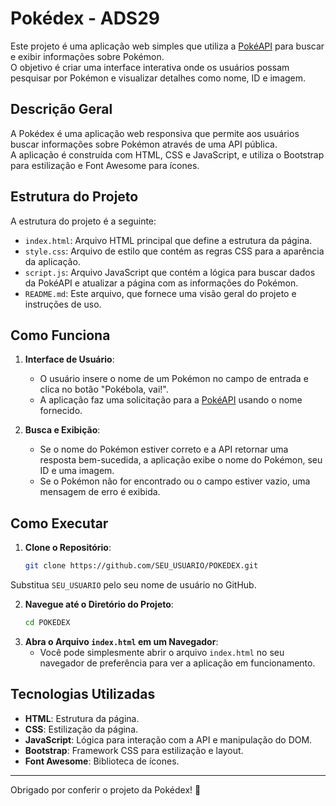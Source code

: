 # Pokédex - ADS29

Este projeto é uma aplicação web simples que utiliza a [PokéAPI](https://pokeapi.co/) para buscar e exibir informações sobre Pokémon.<br>
O objetivo é criar uma interface interativa onde os usuários possam pesquisar por Pokémon e visualizar detalhes como nome, ID e imagem.

## Descrição Geral

A Pokédex é uma aplicação web responsiva que permite aos usuários buscar informações sobre Pokémon através de uma API pública.<br>
A aplicação é construída com HTML, CSS e JavaScript, e utiliza o Bootstrap para estilização e Font Awesome para ícones.

## Estrutura do Projeto

A estrutura do projeto é a seguinte:

- `index.html`: Arquivo HTML principal que define a estrutura da página.
- `style.css`: Arquivo de estilo que contém as regras CSS para a aparência da aplicação.
- `script.js`: Arquivo JavaScript que contém a lógica para buscar dados da PokéAPI e atualizar a página com as informações do Pokémon.
- `README.md`: Este arquivo, que fornece uma visão geral do projeto e instruções de uso.

## Como Funciona

1. **Interface de Usuário**:
   - O usuário insere o nome de um Pokémon no campo de entrada e clica no botão "Pokébola, vai!".
   - A aplicação faz uma solicitação para a [PokéAPI](https://pokeapi.co/api/v2/pokemon/) usando o nome fornecido.

2. **Busca e Exibição**:
   - Se o nome do Pokémon estiver correto e a API retornar uma resposta bem-sucedida, a aplicação exibe o nome do Pokémon, seu ID e uma imagem.
   - Se o Pokémon não for encontrado ou o campo estiver vazio, uma mensagem de erro é exibida.

## Como Executar

1. **Clone o Repositório**:
   ```bash
   git clone https://github.com/SEU_USUARIO/POKEDEX.git
Substitua `SEU_USUARIO` pelo seu nome de usuário no GitHub.

2. **Navegue até o Diretório do Projeto**:
   ```bash
   cd POKEDEX
3. **Abra o Arquivo `index.html` em um Navegador**:
   - Você pode simplesmente abrir o arquivo `index.html` no seu navegador de preferência para ver a aplicação em funcionamento.

## Tecnologias Utilizadas

- **HTML**: Estrutura da página.
- **CSS**: Estilização da página.
- **JavaScript**: Lógica para interação com a API e manipulação do DOM.
- **Bootstrap**: Framework CSS para estilização e layout.
- **Font Awesome**: Biblioteca de ícones.

---

Obrigado por conferir o projeto da Pokédex! 🎉
